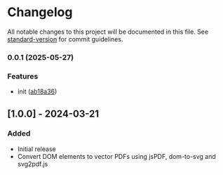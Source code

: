 # Changelog

All notable changes to this project will be documented in this file. See [standard-version](https://github.com/conventional-changelog/standard-version) for commit guidelines.

### 0.0.1 (2025-05-27)

### Features

- init ([ab18a36](https://github.com/xzboss/dom-to-vector-pdf/commit/ab18a36091a292392a7eef0d3745644f8400ee15))

## [1.0.0] - 2024-03-21

### Added

- Initial release
- Convert DOM elements to vector PDFs using jsPDF, dom-to-svg and svg2pdf.js
